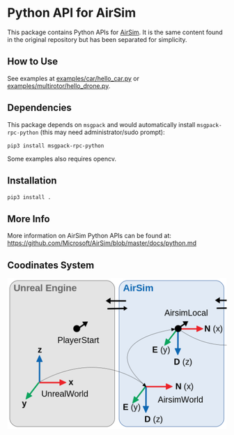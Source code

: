 # Python API for AirSim

This package contains Python APIs for [AirSim](https://github.com/microsoft/airsim). It is the same content found in the original repository but has been separated for simplicity.

## How to Use
See examples at [examples/car/hello_car.py](https://github.com/Microsoft/AirSim/blob/master/PythonClient/car/hello_car.py) or [examples/multirotor/hello_drone.py](https://github.com/microsoft/AirSim/blob/master/PythonClient/multirotor/hello_drone.py).

## Dependencies
This package depends on `msgpack` and would automatically install `msgpack-rpc-python` (this may need administrator/sudo prompt):
```
pip3 install msgpack-rpc-python
```

Some examples also requires opencv.

## Installation

```
pip3 install .
```

## More Info

More information on AirSim Python APIs can be found at:
https://github.com/Microsoft/AirSim/blob/master/docs/python.md


## Coodinates System

![Alt Text](./docs/coordinate_systems.png)
